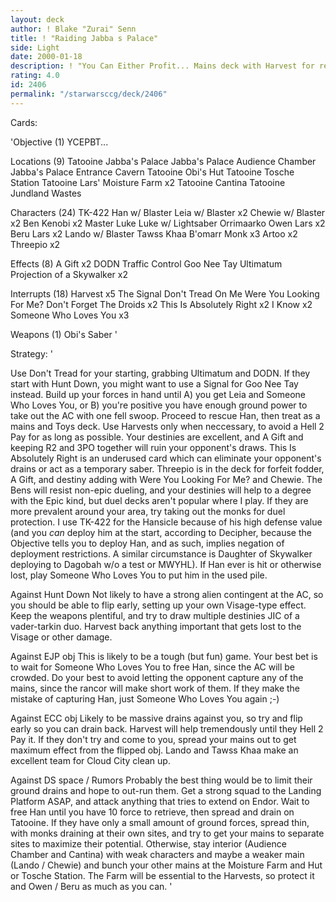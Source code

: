 ```yaml
---
layout: deck
author: ! Blake "Zurai" Senn
title: ! "Raiding Jabba s Palace"
side: Light
date: 2000-01-18
description: ! "You Can Either Profit... Mains deck with Harvest for retrieval."
rating: 4.0
id: 2406
permalink: "/starwarsccg/deck/2406"
---
```

Cards: 

'Objective (1)
YCEPBT...

Locations (9)
Tatooine Jabba's Palace
Jabba's Palace Audience Chamber
Jabba's Palace Entrance Cavern
Tatooine Obi's Hut
Tatooine Tosche Station
Tatooine Lars' Moisture Farm x2
Tatooine Cantina
Tatooine Jundland Wastes

Characters (24)
TK-422
Han w/ Blaster
Leia w/ Blaster x2
Chewie w/ Blaster x2
Ben Kenobi x2
Master Luke
Luke w/ Lightsaber
Orrimaarko
Owen Lars x2
Beru Lars x2
Lando w/ Blaster
Tawss Khaa
B'omarr Monk x3
Artoo x2
Threepio x2

Effects (8)
A Gift x2
DODN
Traffic Control
Goo Nee Tay
Ultimatum
Projection of a Skywalker x2

Interrupts (18)
Harvest x5
The Signal
Don't Tread On Me
Were You Looking For Me?
Don't Forget The Droids x2
This Is Absolutely Right x2
I Know x2
Someone Who Loves You x3

Weapons (1)
Obi's Saber
'

Strategy: '

Use Don't Tread for your starting, grabbing Ultimatum and DODN. If they start with Hunt Down, you might want to use a Signal for Goo Nee Tay instead. Build up your forces in hand until A) you get Leia and Someone Who Loves You, or B) you're positive you have enough ground power to take out the AC with one fell swoop. Proceed to rescue Han, then treat as a mains and Toys deck. Use Harvests only when neccessary, to avoid a Hell 2 Pay for as long as possible. Your destinies are excellent, and A Gift and keeping R2 and 3PO together will ruin your opponent's draws. This Is Absolutely Right is an underused card which can eliminate your opponent's drains or act as a temporary saber. Threepio is in the deck for forfeit fodder, A Gift, and destiny adding with Were You Looking For Me? and Chewie. The Bens will resist non-epic dueling, and your destinies will help to a degree with the Epic kind, but duel decks aren't popular where I play. If they are more prevalent around your area, try taking out the monks for duel protection. I use TK-422 for the Hansicle because of his high defense value (and you *can* deploy him at the start, according to Decipher, because the Objective tells you to deploy Han, and as such, implies negation of deployment restrictions. A similar circumstance is Daughter of Skywalker deploying to Dagobah w/o a test or MWYHL). If Han ever is hit or otherwise lost, play Someone Who Loves You to put him in the used pile.

Against Hunt Down
Not likely to have a strong alien contingent at the AC, so you should be able to flip early, setting up your own Visage-type effect. Keep the weapons plentiful, and try to draw multiple destinies JIC of a vader-tarkin duo. Harvest back anything important that gets lost to the Visage or other damage.

Against EJP obj
This is likely to be a tough (but fun) game. Your best bet is to wait for Someone Who Loves You to free Han, since the AC will be crowded. Do your best to avoid letting the opponent capture any of the mains, since the rancor will make short work of them. If they make the mistake of capturing Han, just Someone Who Loves You again ;-)

Against ECC obj
Likely to be massive drains against you, so try and flip early so you can drain back. Harvest will help tremendously until they Hell 2 Pay it. If they don't try and come to you, spread your mains out to get maximum effect from the flipped obj. Lando and Tawss Khaa make an excellent team for Cloud City clean up.

Against DS space / Rumors
Probably the best thing would be to limit their ground drains and hope to out-run them. Get a strong squad to the Landing Platform ASAP, and attack anything that tries to extend on Endor. Wait to free Han until you have 10 force to retrieve, then spread and drain on Tatooine. If they have only a small amount of ground forces, spread thin, with monks draining at their own sites, and try to get your mains to separate sites to maximize their potential. Otherwise, stay interior (Audience Chamber and Cantina) with weak characters and maybe a weaker main (Lando / Chewie) and bunch your other mains at the Moisture Farm and Hut or Tosche Station. The Farm will be essential to the Harvests, so protect it and Owen / Beru as much as you can. '
